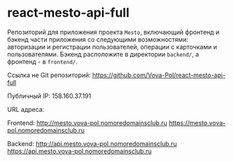 # react-mesto-api-full

Репозиторий для приложения проекта `Mesto`, включающий фронтенд и бэкенд части приложения со следующими возможностями: авторизации и регистрации пользователей, операции с карточками и пользователями. Бэкенд расположите в директории `backend/`, а фронтенд - в `frontend/`.

Ссылка не Git репозиторий:
https://github.com/Vova-Pol/react-mesto-api-full

Публичный IP:
158.160.37.191

URL адреса:

Frontend:
http://mesto.vova-pol.nomoredomainsclub.ru
https://mesto.vova-pol.nomoredomainsclub.ru

Backend:
http://api.mesto.vova-pol.nomoredomainsclub.ru
https://api.mesto.vova-pol.nomoredomainsclub.ru
